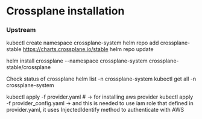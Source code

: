 

# Crossplane installation
### Upstream

kubectl create namespace crossplane-system
helm repo add crossplane-stable https://charts.crossplane.io/stable
helm repo update

helm install crossplane --namespace crossplane-system crossplane-stable/crossplane

Check status of crossplane
helm list -n crossplane-system
kubectl get all -n crossplane-system


kubectl apply -f provider.yaml # -> for installing aws provider 
kubectl apply -f provider_config.yaml -> and this is needed to use iam role that defined in provider.yaml, it uses InjectedIdentify method to authenticate with AWS

